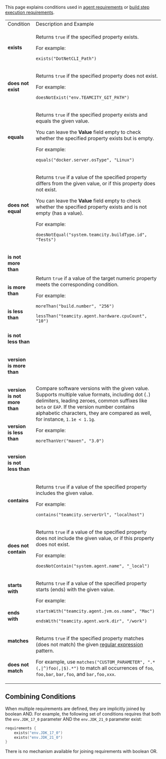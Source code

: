 [//]: # (title: Requirement Conditions)
[//]: # (auxiliary-id: Requirement Conditions)

This page explains conditions used in [agent requirements](agent-requirements.md) or [build step execution requirements](build-step-execution-conditions.md).


<table>
<tr><td>Condition</td><td>Description and Example</td></tr>

<tr>
<td><p><b>exists</b></p>
</td>
<td><p>Returns <code>true</code> if the specified property exists.</p>
<p>For example:</p>
<p><code>exists("DotNetCLI_Path")</code></p>
</td>
</tr>

<tr>
<td><p><b>does not exist</b></p>
</td>
<td><p>Returns <code>true</code> if the specified property does not exist.</p>
<p>For example:</p>
<p><code>doesNotExist("env.TEAMCITY_GIT_PATH")</code></p>
</td>
</tr>

<tr>
<td><p><b>equals</b></p>
</td>
<td><p>Returns <code>true</code> if the specified property exists and equals the given value.</p>
<p>You can leave the <b>Value</b> field empty to check whether the specified property exists but is empty.</p>
<p>For example:</p>
<p><code>equals("docker.server.osType", "Linux")</code></p>
</td>
</tr>

<tr>
<td><p><b>does not equal</b></p>
</td>
<td><p>Returns <code>true</code> if a value of the specified property differs from the given value, or if this property does not exist.</p>
<p>You can leave the <b>Value</b> field empty to check whether the specified property exists and is not empty (has a value).</p>
<p>For example:</p>
<p><code>doesNotEqual("system.teamcity.buildType.id", "Tests")</code></p>
</td>
</tr>

<tr>
<td><p><b>is not more than</b></p>
</td>
<td rowspan="4"><p>Return <code>true</code> if a value of the target numeric property meets the corresponding condition.</p>
<p>For example:</p>
<p><code>moreThan("build.number", "256")</code></p>
<p><code>lessThan("teamcity.agent.hardware.cpuCount", "10")</code></p>
</td>
</tr>

<tr>
<td><p><b>is more than</b></p>
</td>
</tr>

<tr>
<td><p><b>is less than</b></p>
</td>
</tr>

<tr>
<td><p><b>is not less than</b></p>
</td>
</tr>

<tr>
<td>
<p><b>version is more than</b></p>
</td>
<td rowspan="4"><p>Compare software versions with the given value. Supports multiple value formats, including dot (<code>.</code>) delimiters, leading zeroes, common suffixes like <code>beta</code> or <code>EAP</code>. If the version number contains alphabetic characters, they are compared as well, for instance, <code>1.1e &lt; 1.1g</code>.</p>
<p>For example:</p>
<p><code>moreThanVer("maven", "3.0")</code></p>
</td>
</tr>


<tr>
<td><p><b>version is not more than</b></p>
</td>
</tr>

<tr>
<td><p><b>version is less than</b></p>
</td>
</tr>

<tr>
<td><p><b>version is not less than</b></p>
</td>
</tr>

<tr>
<td><p><b>contains</b></p>
</td>
<td><p>Returns <code>true</code> if a value of the specified property includes the given value.</p>
<p>For example:</p>
<p><code>contains("teamcity.serverUrl", "localhost")</code></p>
</td>
</tr>

<tr>
<td><p><b>does not contain</b></p>
</td>
<td><p>Returns <code>true</code> if a value of the specified property does not include the given value, or if this property does not exist.</p>
<p>For example:</p>
<p><code>doesNotContain("system.agent.name", "_local")</code></p>
</td>
</tr>

<tr>
<td><p><b>starts with</b></p>
</td>
<td rowspan="2"><p>Returns <code>true</code> if a value of the specified property starts (ends) with the given value.</p>
<p>For example:</p>
<p><code>startsWith("teamcity.agent.jvm.os.name", "Mac")</code></p>
<p><code>endsWith("teamcity.agent.work.dir", "/work")</code></p>
</td>
</tr>

<tr>
<td><p><b>ends with</b></p>
</td>
</tr>

<tr>
<td><p><b>matches</b></p>
</td>
<td rowspan="2"><p>Returns <code>true</code> if the specified property matches (does not match) the given <a href="https://java.sun.com/j2se/1.5.0/docs/api/java/util/regex/Pattern.html">regular expression</a> pattern.</p>
<p>For example, use <code>matches("CUSTOM_PARAMETER", ".*(,|^)foo(,|$).*")</code> to match all occurrences of <code>foo</code>, <code>foo,bar</code>, <code>bar,foo</code>, and <code>bar,foo,xxx</code>.
</p>
</td>
</tr>

<tr>
<td><p><b>does not match</b></p>
</td>
</tr>

</table>



## Combining Conditions

<snippet include-id="combining-conditions">

When multiple requirements are defined, they are implicitly joined by boolean AND. For example, the following set of conditions requires that both the `env.JDK_17_0` parameter AND the `env.JDK_21_0` parameter exist:

```Kotlin
requirements {
    exists("env.JDK_17_0")
    exists("env.JDK_21_0")
}
```

There is no mechanism available for joining requirements with boolean OR.

</snippet>